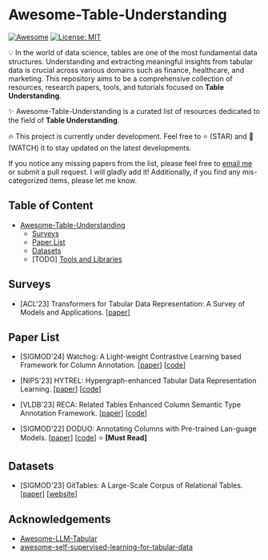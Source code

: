 # Awesome-Table-Understanding
[![Awesome](https://awesome.re/badge.svg)](https://github.com/TommyDzh/Awesome-Table-Understanding)
[![License: MIT](https://img.shields.io/badge/License-MIT-green.svg)](https://opensource.org/licenses/MIT)

:bulb: In the world of data science, tables are one of the most fundamental data structures. Understanding and extracting meaningful insights from tabular data is crucial across various domains such as finance, healthcare, and marketing. This repository aims to be a comprehensive collection of resources, research papers, tools, and tutorials focused on **Table Understanding**.

:sparkles: Awesome-Table-Understanding is a curated list of resources dedicated to the field of **Table Understanding**.

:fire: This project is currently under development. Feel free to :star: (STAR) and :telescope: (WATCH) it to stay updated on the latest developments.

If you notice any missing papers from the list, please feel free to [email me](mailto:tommy-zh.ding@connect.polyu.hk) or submit a pull request. I will gladly add it! Additionally, if you find any mis-categorized items, please let me know.

## Table of Content

- [Awesome-Table-Understanding](#awesome-table-understanding)
  - [Surveys](#surveys)
  - [Paper List](#paper-list)
  - [Datasets](#datasets)  
  - [TODO] [Tools and Libraries](#tools-and-libraries)



## Surveys
* [ACL'23] Transformers for Tabular Data Representation: A Survey of Models and Applications. [[paper](https://aclanthology.org/2023.tacl-1.14.pdf)]


## Paper List
* [SIGMOD'24] Watchog: A Light-weight Contrastive Learning based Framework for Column Annotation. [[paper](https://dl.acm.org/doi/pdf/10.1145/3626766)] [[code](https://github.com/megagonlabs/watchog)]

* [NIPS'23] HYTREL: Hypergraph-enhanced Tabular Data Representation Learning. [[paper](https://arxiv.org/pdf/2307.08623)] [[code](https://github.com/brickee/HyTrel)]

* [VLDB'23] RECA: Related Tables Enhanced Column Semantic Type
Annotation Framework. [[paper](https://dl.acm.org/doi/pdf/10.1145/3626766)] [[code](https://github.com/ysunbp/RECA-paper)]

* [SIGMOD'22] DODUO: Annotating Columns with Pre-trained Lan-guage Models. [[paper](https://arxiv.org/pdf/2104.01785)] [[code](https://github.com/megagonlabs/doduo)] :star: **[Must Read]**

## Datasets

* [SIGMOD'23] GitTables: A Large-Scale Corpus of Relational Tables. [[paper](https://arxiv.org/pdf/2106.07258)] [[website](https://gittables.github.io/)]

## Acknowledgements
+ [Awesome-LLM-Tabular](https://github.com/johnnyhwu/Awesome-LLM-Tabular)
+ [awesome-self-supervised-learning-for-tabular-data](https://github.com/wwweiwei/awesome-self-supervised-learning-for-tabular-data)
